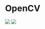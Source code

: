 # OpenCV

[![](https://images.microbadger.com/badges/image/nirgeier/opencv.svg)](https://microbadger.com/images/nirgeier/opencv)
[![](https://images.microbadger.com/badges/version/nirgeier/opencv.svg)](https://microbadger.com/images/nirgeier/opencv)
